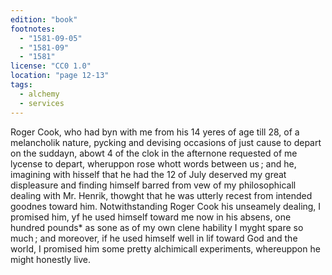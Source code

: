 ```yaml
---
edition: "book"
footnotes:
  - "1581-09-05"
  - "1581-09"
  - "1581"
license: "CC0 1.0"
location: "page 12-13"
tags:
  - alchemy
  - services
---
```

Roger Cook, who had byn with me from his 14
yeres of age till 28, of a melancholik nature, pycking and devising
occasions of just cause to depart on the suddayn, abowt 4 of the
clok in the afternone requested of me lycense to depart,
wheruppon rose whott words between us ; and he, imagining with
hisself that he had the 12 of July deserved my great displeasure and
finding himself barred from vew of my philosophicall dealing
with Mr. Henrik, thowght that he was utterly recest from intended
goodnes toward him. Notwithstanding Roger Cook his
unseamely dealing, I promised him, yf he used himself toward me
now in his absens, one hundred pounds* as sone as of my own
clene hability I myght spare so much ; and moreover, if he used
himself well in lif toward God and the world, I promised him
some pretty alchimicall experiments, whereuppon he might
honestly live.
